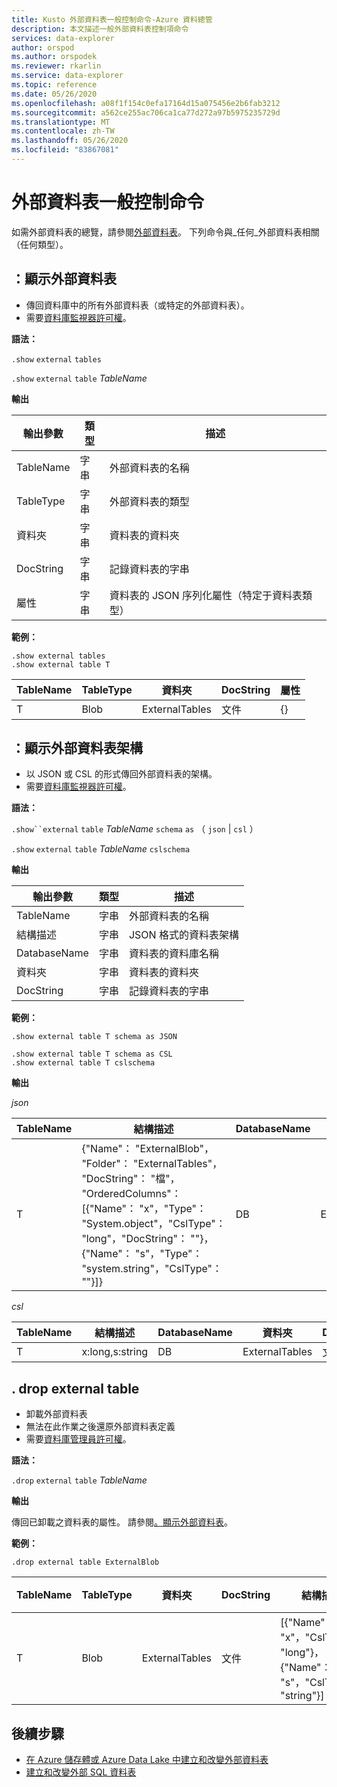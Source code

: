 ```yaml
---
title: Kusto 外部資料表一般控制命令-Azure 資料總管
description: 本文描述一般外部資料表控制項命令
services: data-explorer
author: orspod
ms.author: orspodek
ms.reviewer: rkarlin
ms.service: data-explorer
ms.topic: reference
ms.date: 05/26/2020
ms.openlocfilehash: a08f1f154c0efa17164d15a075456e2b6fab3212
ms.sourcegitcommit: a562ce255ac706ca1ca77d272a97b5975235729d
ms.translationtype: MT
ms.contentlocale: zh-TW
ms.lasthandoff: 05/26/2020
ms.locfileid: "83867081"
---
```

# <a name="external-table-general-control-commands"></a>外部資料表一般控制命令

如需外部資料表的總覽，請參閱[外部資料表](../query/schema-entities/externaltables.md)。 下列命令與_任何_外部資料表相關（任何類型）。

## <a name="show-external-tables"></a>：顯示外部資料表

* 傳回資料庫中的所有外部資料表（或特定的外部資料表）。
* 需要[資料庫監視器許可權](../management/access-control/role-based-authorization.md)。

**語法：** 

`.show` `external` `tables`

`.show` `external` `table` *TableName*

**輸出**

| 輸出參數 | 類型   | 描述                                                         |
|------------------|--------|---------------------------------------------------------------------|
| TableName        | 字串 | 外部資料表的名稱                                             |
| TableType        | 字串 | 外部資料表的類型                                              |
| 資料夾           | 字串 | 資料表的資料夾                                                     |
| DocString        | 字串 | 記錄資料表的字串                                       |
| 屬性       | 字串 | 資料表的 JSON 序列化屬性（特定于資料表類型） |


**範例：**

```kusto
.show external tables
.show external table T
```

| TableName | TableType | 資料夾         | DocString | 屬性 |
|-----------|-----------|----------------|-----------|------------|
| T         | Blob      | ExternalTables | 文件      | {}         |


## <a name="show-external-table-schema"></a>：顯示外部資料表架構

* 以 JSON 或 CSL 的形式傳回外部資料表的架構。 
* 需要[資料庫監視器許可權](../management/access-control/role-based-authorization.md)。

**語法：** 

`.show``external` `table` *TableName* `schema` `as` （ `json`  |  `csl` ）

`.show` `external` `table` *TableName* `cslschema`

**輸出**

| 輸出參數 | 類型   | 描述                        |
|------------------|--------|------------------------------------|
| TableName        | 字串 | 外部資料表的名稱            |
| 結構描述           | 字串 | JSON 格式的資料表架構 |
| DatabaseName     | 字串 | 資料表的資料庫名稱             |
| 資料夾           | 字串 | 資料表的資料夾                    |
| DocString        | 字串 | 記錄資料表的字串      |

**範例：**

```kusto
.show external table T schema as JSON
```

```kusto
.show external table T schema as CSL
.show external table T cslschema
```

**輸出**

*json*

| TableName | 結構描述    | DatabaseName | 資料夾         | DocString |
|-----------|----------------------------------|--------------|----------------|-----------|
| T         | {"Name"： "ExternalBlob"，<br>"Folder"： "ExternalTables"，<br>"DocString"： "檔"，<br>"OrderedColumns"： [{"Name"： "x"，"Type"： "System.object"，"CslType"： "long"，"DocString"： ""}，{"Name"： "s"，"Type"： "system.string"，"CslType"： ""}]} | DB           | ExternalTables | 文件      |


*csl*

| TableName | 結構描述          | DatabaseName | 資料夾         | DocString |
|-----------|-----------------|--------------|----------------|-----------|
| T         | x:long,s:string | DB           | ExternalTables | 文件      |

## <a name="drop-external-table"></a>. drop external table

* 卸載外部資料表 
* 無法在此作業之後還原外部資料表定義
* 需要[資料庫管理員許可權](../management/access-control/role-based-authorization.md)。

**語法：**  

`.drop` `external` `table` *TableName*

**輸出**

傳回已卸載之資料表的屬性。 請參閱[。顯示外部資料表](#show-external-tables)。

**範例：**

```kusto
.drop external table ExternalBlob
```

| TableName | TableType | 資料夾         | DocString | 結構描述       | 屬性 |
|-----------|-----------|----------------|-----------|-----------------------------------------------------|------------|
| T         | Blob      | ExternalTables | 文件      | [{"Name"： "x"，"CslType"： "long"}，<br> {"Name"： "s"，"CslType"： "string"}] | {}         |

## <a name="next-steps"></a>後續步驟

* [在 Azure 儲存體或 Azure Data Lake 中建立和改變外部資料表](external-tables-azurestorage-azuredatalake.md)
* [建立和改變外部 SQL 資料表](external-sql-tables.md)
